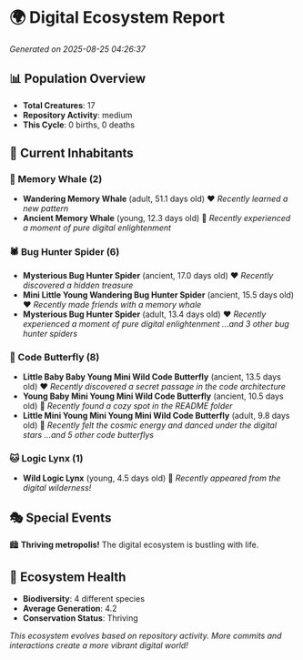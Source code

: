 # 🌍 Digital Ecosystem Report
*Generated on 2025-08-25 04:26:37*

## 📊 Population Overview
- **Total Creatures**: 17
- **Repository Activity**: medium
- **This Cycle**: 0 births, 0 deaths

## 👥 Current Inhabitants

### 🐋 Memory Whale (2)
- **Wandering Memory Whale** (adult, 51.1 days old) ❤️
  *Recently learned a new pattern*
- **Ancient Memory Whale** (young, 12.3 days old) 💚
  *Recently experienced a moment of pure digital enlightenment*

### 🕷️ Bug Hunter Spider (6)
- **Mysterious Bug Hunter Spider** (ancient, 17.0 days old) ❤️
  *Recently discovered a hidden treasure*
- **Mini Little Young Wandering Bug Hunter Spider** (ancient, 15.5 days old) ❤️
  *Recently made friends with a memory whale*
- **Mysterious Bug Hunter Spider** (adult, 13.4 days old) ❤️
  *Recently experienced a moment of pure digital enlightenment*
  *...and 3 other bug hunter spiders*

### 🦋 Code Butterfly (8)
- **Little Baby Baby Young Mini Wild Code Butterfly** (ancient, 13.5 days old) ❤️
  *Recently discovered a secret passage in the code architecture*
- **Young Baby Mini Young Mini Wild Code Butterfly** (ancient, 10.5 days old) 💛
  *Recently found a cozy spot in the README folder*
- **Little Mini Young Mini Young Mini Wild Code Butterfly** (adult, 9.8 days old) 💛
  *Recently felt the cosmic energy and danced under the digital stars*
  *...and 5 other code butterflys*

### 🐱 Logic Lynx (1)
- **Wild Logic Lynx** (young, 4.5 days old) 💚
  *Recently appeared from the digital wilderness!*

## 🎭 Special Events

🏙️ **Thriving metropolis!** The digital ecosystem is bustling with life.

## 🔬 Ecosystem Health
- **Biodiversity**: 4 different species
- **Average Generation**: 4.2
- **Conservation Status**: Thriving

*This ecosystem evolves based on repository activity. More commits and interactions create a more vibrant digital world!*